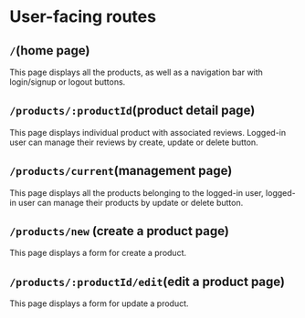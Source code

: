 # User-facing routes

## `/`(home page)
This page displays all the products, as well as a navigation bar with login/signup or logout buttons.

## `/products/:productId`(product detail page)
This page displays individual product with associated reviews.
Logged-in user can manage their reviews by create, update or delete button.

## `/products/current`(management page)
This page displays all the products belonging to the logged-in user, logged-in user can manage their products by update or delete button.

## `/products/new` (create a product page)
This page displays a form for create a product.

## `/products/:productId/edit`(edit a product page)
This page displays a form for update a product.


